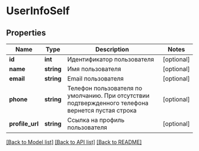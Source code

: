 # UserInfoSelf

## Properties
Name | Type | Description | Notes
------------ | ------------- | ------------- | -------------
**id** | **int** | Идентификатор пользователя | [optional] 
**name** | **string** | Имя пользователя | [optional] 
**email** | **string** | Email пользователя | [optional] 
**phone** | **string** | Телефон пользователя по умолчанию. При отсутствии подтвержденного телефона вернется пустая строка | [optional] 
**profile_url** | **string** | Ссылка на профиль пользователя | [optional] 

[[Back to Model list]](../../README.md#documentation-for-models) [[Back to API list]](../../README.md#documentation-for-api-endpoints) [[Back to README]](../../README.md)

